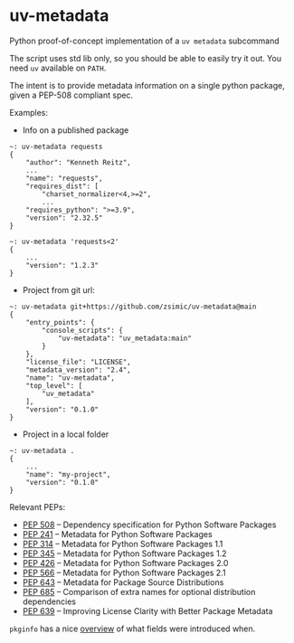 # uv-metadata

Python proof-of-concept implementation of a `uv metadata` subcommand

The script uses std lib only, so you should be able to easily try it out.
You need `uv` available on `PATH`.

The intent is to provide metadata information on a single python package,
given a PEP-508 compliant spec.

Examples:

- Info on a published package

```shell
~: uv-metadata requests
{
    "author": "Kenneth Reitz",
    ...
    "name": "requests",
    "requires_dist": [
        "charset_normalizer<4,>=2",
        ...
    "requires_python": ">=3.9",
    "version": "2.32.5"
}

~: uv-metadata 'requests<2'
{
    ...
    "version": "1.2.3"
}
```

- Project from git url:

```
~: uv-metadata git+https://github.com/zsimic/uv-metadata@main
{
    "entry_points": {
        "console_scripts": {
            "uv-metadata": "uv_metadata:main"
        }
    },
    "license_file": "LICENSE",
    "metadata_version": "2.4",
    "name": "uv-metadata",
    "top_level": [
        "uv_metadata"
    ],
    "version": "0.1.0"
}
```


- Project in a local folder

```
~: uv-metadata .
{
    ...
    "name": "my-project",
    "version": "0.1.0"
}
```


Relevant PEPs:

- [PEP 508](https://peps.python.org/pep-0508/) – Dependency specification for Python Software Packages
- [PEP 241](https://peps.python.org/pep-0241/) – Metadata for Python Software Packages
- [PEP 314](https://peps.python.org/pep-0314/) – Metadata for Python Software Packages 1.1
- [PEP 345](https://peps.python.org/pep-0345/) – Metadata for Python Software Packages 1.2
- [PEP 426](https://peps.python.org/pep-0426/) – Metadata for Python Software Packages 2.0
- [PEP 566](https://peps.python.org/pep-0566/) – Metadata for Python Software Packages 2.1
- [PEP 643](https://peps.python.org/pep-0643/) – Metadata for Package Source Distributions
- [PEP 685](https://peps.python.org/pep-0685/) – Comparison of extra names for optional distribution dependencies
- [PEP 639](https://peps.python.org/pep-0639/) – Improving License Clarity with Better Package Metadata

`pkginfo` has a nice
[overview](https://github.com/jwilk-mirrors/python-pkginfo/blob/master/pkginfo/distribution.py#L34)
of what fields were introduced when.
